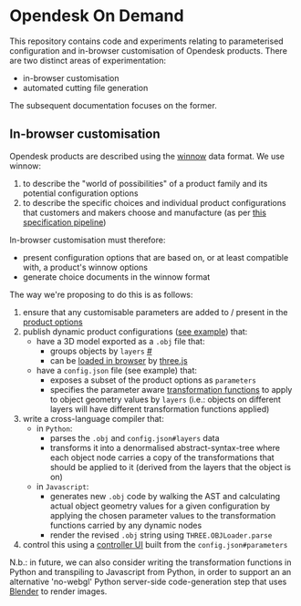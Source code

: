 
# Opendesk On Demand

This repository contains code and experiments relating to parameterised
configuration and in-browser customisation of Opendesk products. There are two distinct areas of experimentation:

* in-browser customisation
* automated cutting file generation

The subsequent documentation focuses on the former.

## In-browser customisation

Opendesk products are described using the [winnow][] data format. We use winnow:

1. to describe the "world of possibilities" of a product family and its potential configuration options
2. to describe the specific choices and individual product configurations that customers and makers choose and manufacture (as per [this specification pipeline][])

In-browser customisation must therefore:

* present configuration options that are based on, or at least compatible with, a product's winnow options
* generate choice documents in the winnow format

The way we're proposing to do this is as follows:

1. ensure that any customisable parameters are added to / present in the [product options][]
2. publish dynamic product configurations ([see example][]) that:
   - have a 3D model exported as a `.obj` file that:
     - groups objects by `layers` [#][]
     - can be [loaded in browser][] by [three.js][]
   - have a `config.json` file (see example) that:
     - exposes a subset of the product options as `parameters`
     - specifies the parameter aware [transformation functions][] to apply to object geometry values by `layers` (i.e.: objects on different layers will have different transformation functions applied)
3. write a cross-language compiler that:
   - in `Python`:
     - parses the `.obj` and `config.json#layers` data
     - transforms it into a denormalised abstract-syntax-tree where each object node carries a copy of the transformations that should be applied to it (derived from the layers that the object is on)
   - in `Javascript`:
     - generates new `.obj` code by walking the AST and calculating actual object geometry values for a given configuration by applying the chosen parameter values to the transformation functions carried by any dynamic nodes
     - render the revised `.obj` string using `THREE.OBJLoader.parse`
4. control this using a [controller UI][] built from the `config.json#parameters`

N.b.: in future, we can also consider writing the transformation functions in Python and transpiling to Javascript from Python, in order to support an an alternative 'no-webgl' Python server-side code-generation step that uses [Blender][] to render images.

[winnow]: http://opendesk.github.io/winnow/
[this specification pipeline]: https://github.com/opendesk/winnow/raw/master/docs/product_pipeline_operator.pdf
[product options]: https://github.com/opendesk/winnow/blob/master/docs/product.md
[loaded in browser]: http://threejs.org/examples/webgl_loader_obj.html
[three.js]: http://threejs.org/
[#]: http://docs.mcneel.com/rhino/5/help/en-us/fileio/wavefront_obj_import_export.htm
[see example]: examples/box_height
[transformation functions]: src/lib.coffee
[blender]: https://www.blender.org/manual/
[controller UI]: src/client.coffee
